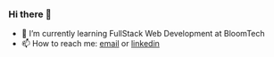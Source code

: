 ### Hi there 👋

<!--
**EduarddoEscobar/EduarddoEscobar** is a ✨ _special_ ✨ repository because its `README.md` (this file) appears on your GitHub profile.

Here are some ideas to get you started:

- 🔭 I’m currently working on ...
- 👯 I’m looking to collaborate on ...
- 🤔 I’m looking for help with ...
- 💬 Ask me about ...
- 😄 Pronouns: ...
- ⚡ Fun fact: ...
-->

- 🌱 I’m currently learning FullStack Web Development at BloomTech
- 📫 How to reach me: [email](eduarddo.escobar@gmail.com) or [linkedin](https://www.linkedin.com/in/eduarddoescobar/)

